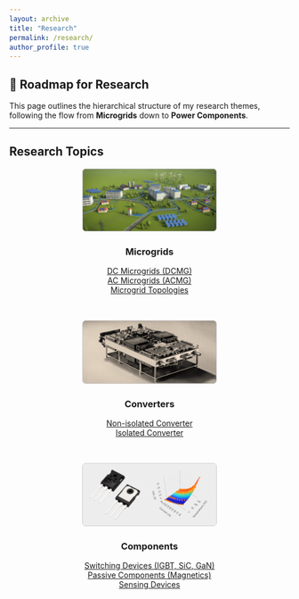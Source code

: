```yaml
---
layout: archive
title: "Research"
permalink: /research/
author_profile: true
---
```


## 🧭 Roadmap for Research

This page outlines the hierarchical structure of my research themes, following the flow from **Microgrids** down to **Power Components**.

---

## Research Topics

<div style="display: flex; flex-wrap: wrap; justify-content: space-between; gap: 2rem; text-align: center;">

<!-- Microgrids Column -->
<div style="flex: 1; min-width: 280px;">
  <img src="/images/research/microgrids.png" alt="Microgrids" style="width:100%; max-width:240px; border:1px solid #ccc; border-radius:6px;">
  <h3> Microgrids</h3>
  <ul style="list-style: none; padding-left: 0;">
    <li><a href="/research/control_strategies/">DC Microgrids (DCMG)</a></li>
    <li><a href="/research/control_strategies/">AC Microgrids (ACMG)</a></li>
    <li><a href="/research/control_strategies/">Microgrid Topologies</a></li>
  </ul>
</div>

<!-- Converters Column -->
<div style="flex: 1; min-width: 280px;">
  <img src="/images/research/converter.png" alt="Converters" style="width:100%; max-width:240px; border:1px solid #ccc; border-radius:6px;">
  <h3> Converters</h3>
  <ul style="list-style: none; padding-left: 0;">
    <li><a href="/research/converters/">Non-isolated Converter</a></li>
    <li><a href="/research/converters/">Isolated Converter</a></li>
  </ul>
</div>

<!-- Components Column -->
<div style="flex: 1; min-width: 280px;">
  <img src="/images/research/components.png" alt="Components" style="width:100%; max-width:240px; border:1px solid #ccc; border-radius:6px;">
  <h3> Components</h3>
  <ul style="list-style: none; padding-left: 0;">
    <li><a href="/research/switching_devices/">Switching Devices (IGBT, SiC, GaN)</a></li>
    <li><a href="/research/passive_components/">Passive Components (Magnetics)</a></li>
    <li><a href="/research/sensing_devices/">Sensing Devices</a></li>
  </ul>
</div>

</div>

